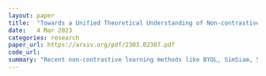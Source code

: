 ```yaml
---
layout: paper
title:  "Towards a Unified Theoretical Understanding of Non-contrastive Learning via Rank Differential Mechanism"
date:   4 Mar 2023
categories: research
paper_url: https://arxiv.org/pdf/2303.02387.pdf
code_url: 
summary: "Recent non-contrastive learning methods like BYOL, SimSiam, SwAV, and DINO have shown that asymmetric architectural designs can achieve good self-supervised visual learning performance by aligning positive pairs alone, despite a lack of unified theoretical understanding on how these designs prevent feature collapse. This study introduces the Rank Differential Mechanism (RDM) as a unified theoretical framework for non-contrastive learning. RDM demonstrates that these asymmetric designs maintain a consistent rank difference in output features, enhancing effective dimensionality and preventing feature collapse. Unlike previous theories, RDM applies to designs both with and without a predictor, offering a comprehensive understanding of non-contrastive learning methods and guiding the development of new variants. Experiments confirm that these variants perform comparably, if not better than, existing methods on benchmark datasets."
---
```


